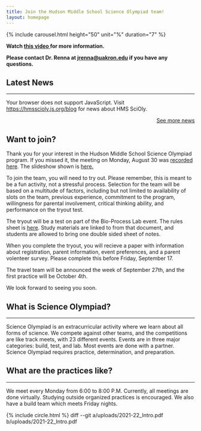 ```yaml
---
title: Join the Hudson Middle School Science Olympiad team!
layout: homepage
---
```

 {% include carousel.html height="50" unit="%" duration="7" %}
<p><strong>Watch <a href="https://youtu.be/Y19-EAbRHOI">this video </a>for more information.</strong></p>
<p><strong>Please contact Dr. Renna at <a href="mailto:jrenna@uakron.edu">jrenna@uakron.edu</a> if you have any questions.</strong></p>
<h2>Latest News</h2>
<hr />
<script src="//rss.bloople.net/?url=https%3A%2F%2Fhmsscioly.js.org%2Ffeed.xml&detail=25&limit=2&showtitle=false&type=js"></script>
<noscript>
<p>Your browser does not support JavaScript. Visit <a href="https://hmsscioly.js.org/blog">https://hmsscioly.js.org/blog</a> for news about HMS SciOly.</p>
</noscript>
<p style="text-align: right;"><a href="https://hmsscioly.js.org/blog"> See more news </a></p>

<h2>Want to join?</h2>
<p>Thank you for your interest in the Hudson Middle School Science Olympiad program. If you missed it, the meeting on Monday, August 30 was <a href="https://drive.google.com/file/d/1pdODzjPgglT7pECEHtgrDhhHI1rYG24I/view" target="_blank">recorded here</a>. The slideshow shown is <a href="/uploads/2021-22_Intro.pdf" target="_blank">here.</a></p>
<p>To join the team, you will need to try out. Please remember, this is meant to be a fun activity, not a stressful process.  Selection for the team will be based on a multitude of factors, including but not limited to availability of slots on the team, previous experience, commitment to the program, willingness for parental involvement, critical thinking ability, and performance on the tryout test.</p>
<p>The tryout will be a test on part of the Bio-Process Lab event. The rules sheet is <a href="/uploads/BioProcess-rules.pdf" target="blank">here</a>. Study materials are linked to from that document, and students are allowed to bring one double sided sheet of notes.</p>

<p>When you complete the tryout, you will recieve a paper with information about registration, parent information, event preferences, and a parent volenteer survey. Please complete this before Friday, September 17.</p>
<p>The travel team will be announced the week of September 27th, and the first practice will be October 4th.</p>
<p>We look forward to seeing you soon.</p>











<h2> What is Science Olympiad? </h2>
<hr />
<p> Science Olympiad is an extracurricular activity where we learn about all forms of science. We compete against other teams, and the competitions are like track meets, with 23 different events. Events are in three major categories: build, test, and lab. Most events are done with a partner. Science Olympiad requires practice, determination, and preparation. </p>

<h2> What are the practices like? </h2>
<hr />
<p>We meet every Monday from 6:00 to 8:00 P.M. Currently, all meetings are done virtually. Studying outside organized practices is encouraged. We also  have a build team which meets Friday nights.</p>


{% include circle.html %}
diff --git a/uploads/2021-22_Intro.pdf b/uploads/2021-22_Intro.pdf
